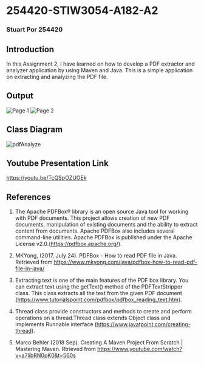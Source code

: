 # 254420-STIW3054-A182-A2

### Stuart Por 254420
## Introduction
In this Assignment 2, I have learned on how to develop a PDF extractor and analyzer application by using Maven and Java. This is a simple application on extracting and analyzing the PDF file.

## Output
![Page 1](https://user-images.githubusercontent.com/47695706/55472402-963c3500-563e-11e9-9753-2c0ee7397939.png)
![Page 2](https://user-images.githubusercontent.com/47695706/55472403-963c3500-563e-11e9-8b01-c91fb5297ef8.png)

## Class Diagram
![pdfAnalyze](https://user-images.githubusercontent.com/47695706/55472751-7c4f2200-563f-11e9-94d3-7fb4df5083cb.png)

## Youtube Presentation Link
https://youtu.be/TcQSpOZUOEk

## References
1. The Apache PDFBox® library is an open source Java tool for working with PDF documents. This project allows creation of new PDF documents, manipulation of existing documents and the ability to extract content from documents. Apache PDFBox also includes several command-line utilities. Apache PDFBox is published under the Apache License v2.0.(https://pdfbox.apache.org/).

2. MKYong, (2017, July 24). PDFBox – How to read PDF file in Java. Retrieved from https://www.mkyong.com/java/pdfbox-how-to-read-pdf-file-in-java/

3. Extracting text is one of the main features of the PDF box library. You can extract text using the getText() method of the PDFTextStripper class. This class extracts all the text from the given PDF document (https://www.tutorialspoint.com/pdfbox/pdfbox_reading_text.htm).

4. Thread class provide constructors and methods to create and perform operations on a thread.Thread class extends Object class and implements Runnable interface
(https://www.javatpoint.com/creating-thread).

5. Marco Behler (2018 Sep). Creating A Maven Project From Scratch | Mastering Maven. Rtrieved from https://www.youtube.com/watch?v=a7libRN0pK0&t=560s

